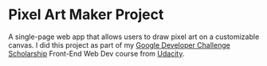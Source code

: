 # Pixel Art Maker Project
A single-page web app that allows users to draw pixel art on a customizable canvas. I did this project as part of my [Google Developer Challenge Scholarship](udacity.com/google-scholarships) Front-End Web Dev course from [Udacity](https://www.udacity.com).
